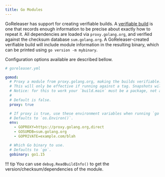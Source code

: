 ```yaml
---
title: Go Modules
---
```


GoReleaser has support for creating verifiable builds.
A [verifiable build][vgo] is one that records enough information to be precise about exactly how to repeat it.
All dependencies are loaded via `proxy.golang.org`, and verified against the checksum database `sum.golang.org`.
A GoReleaser-created verifiable build will include module information in the resulting binary, which can be printed using `go version -m mybinary`.

Configuration options available are described bellow.

```yaml
# goreleaser.yml

gomod:
  # Proxy a module from proxy.golang.org, making the builds verifiable.
  # This will only be effective if running against a tag. Snapshots will ignore this setting.
  # Notice: for this to work your `build.main` must be a package, not a `.go` file.
  #
  # Default is false.
  proxy: true

  # If proxy is true, use these environment variables when running `go mod` commands (namely, `go mod tidy`).
  # Defaults to `os.Environ()`.
  env:
    - GOPROXY=https://proxy.golang.org,direct
    - GOSUMDB=sum.golang.org
    - GOPRIVATE=example.com/blah

  # Which Go binary to use.
  # Defaults to `go`.
  gobinary: go1.15
```

!!! tip
    You can use `debug.ReadBuildInfo()` to get the version/checksum/dependencies of the module.

[vgo]: https://research.swtch.com/vgo-repro
